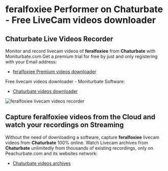 # feralfoxiee Performer on Chaturbate - Free LiveCam videos downloader

## Chaturbate Live Videos Recorder

Monitor and record livecam videos of **feralfoxiee** from **Chaturbate** with Moniturbate.com
Get a premium trial for free by just and only registering with your Email address:
* [feralfoxiee Premium videos downloader](https://moniturbate.com/request-demo-licence-key.html)

Free livecam videos downloader - Moniturbate Software:
* [Chaturbate videos downloader](https://moniturbate.com/moniturbate-download-software.html)

![feralfoxiee livecam videos recorder](https://peachurnet.com/templates/moniturbate-software.png)


## Capture feralfoxiee videos from the Cloud and watch your recordings on Streaming

Without the need of downloading a software, capture **feralfoxiee** livecam videos from **Chaturbate** 100% online.
Watch Livecam archives from **Chaturbate** unlimitedly from thousands of existing recordings, only on Peachurbate.com and its websites network:
* [Chaturbate videos archives](https://peachurnet.com/)